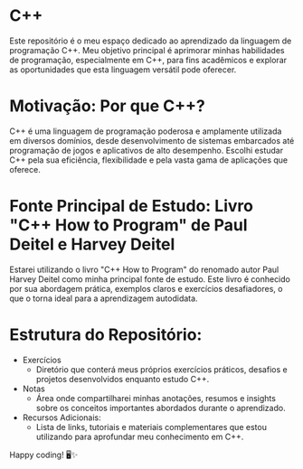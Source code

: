 # C++
Este repositório é o meu espaço dedicado ao aprendizado da linguagem de programação C++. Meu objetivo principal é aprimorar minhas habilidades de programação, especialmente em C++, para fins acadêmicos e explorar as oportunidades que esta linguagem versátil pode oferecer.
# Motivação: Por que C++?
C++ é uma linguagem de programação poderosa e amplamente utilizada em diversos domínios, desde desenvolvimento de sistemas embarcados até programação de jogos e aplicativos de alto desempenho. Escolhi estudar C++ pela sua eficiência, flexibilidade e pela vasta gama de aplicações que oferece.
# Fonte Principal de Estudo: Livro "C++ How to Program" de Paul Deitel e Harvey Deitel
Estarei utilizando o livro "C++ How to Program" do renomado autor Paul Harvey Deitel como minha principal fonte de estudo. Este livro é conhecido por sua abordagem prática, exemplos claros e exercícios desafiadores, o que o torna ideal para a aprendizagem autodidata.
# Estrutura do Repositório:
* Exercícios
  * Diretório que conterá meus próprios exercícios práticos, desafios e projetos desenvolvidos enquanto estudo C++.
* Notas
  * Área onde compartilharei minhas anotações, resumos e insights sobre os conceitos importantes abordados durante o aprendizado.
* Recursos Adicionais:
  * Lista de links, tutoriais e materiais complementares que estou utilizando para aprofundar meu conhecimento em C++.
 
Happy coding! 🖥️✨


